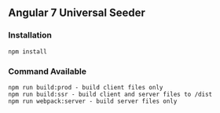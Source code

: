 ## Angular 7 Universal Seeder
### Installation

    npm install

### Command Available

    npm run build:prod - build client files only
    npm run build:ssr - build client and server files to /dist
    npm run webpack:server - build server files only
